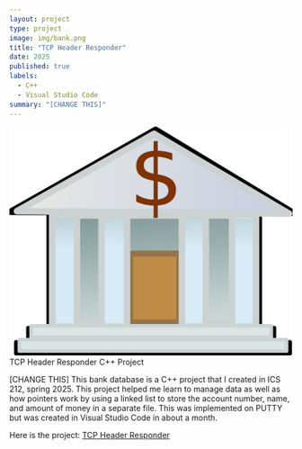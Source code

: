 ```yaml
---
layout: project
type: project
image: img/bank.png 
title: "TCP Header Responder"
date: 2025
published: true
labels:
  - C++
  - Visual Studio Code
summary: "[CHANGE THIS]"
---
```


<img class="img-fluid" src="/img/bank.png">
TCP Header Responder C++ Project

[CHANGE THIS] This bank database is a C++ project that I created in ICS 212, spring 2025. This project helped me learn to manage data as well as how pointers work by using a linked list to store the account number, name, and amount of money in a separate file. This was implemented on PUTTY but was created in Visual Studio Code in about a month. 

Here is the project: <a href="hhttps://github.com/KateHamada/TCP-Header-Responder.git">TCP Header Responder</a>
